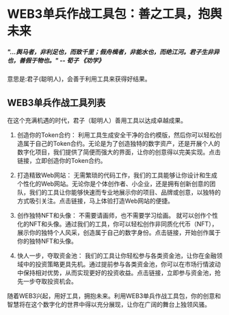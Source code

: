 # WEB3单兵作战工具包：善之工具，抱舆未来


##### "...舆马者，非利足也，而致千里；假舟楫者，非能水也，而绝江河。君子生非异也，善假于物也。"  -- 荀子 《劝学》

意思是:君子(聪明人)，会善于利用工具来获得好结果。

## WEB3单兵作战工具列表

在这个充满机遇的时代，君子（聪明人）善用工具以达成卓越成果。

1. 创造你的Token合约：
   利用工具生成安全干净的合约模版，然后你可以轻松创造属于自己的Token合约。无论是为了创造独特的数字资产，还是开展个人的数字化项目，我们提供了简便而强大的界面，让你的创意得以完美实现。点击链接，立即创造你的Token合约。

2. 打造精致Web网站：
   无需繁琐的代码工作，我们的工具能够让你设计和生成个性化的Web网站。无论你是个体创作者、小企业，还是拥有创新创意的团队，我们的工具让你能够快速而专业地展示你的项目、品牌或创意，以独特的方式吸引关注。点击链接，马上体验打造Web网站的便捷。

3. 创作独特NFT和头像：
   不需要请画师，也不需要学习绘画。 就可以创作个性化的NFT和头像。通过我们的工具，你可以轻松创作非同质化代币（NFT），展示你的独特个人风采，创造属于自己的数字身份。点击链接，开始创作属于你的独特NFT和头像。

4. 快人一步，夺取资金池：
   我们的工具让你轻松参与各类资金池，让你在金融领域中的投资策略更具先机。通过提前参与各类资金池，你可以在市场行情波动中保持相对优势，从而实现更好的投资收益。点击链接，立即参与资金池，抢先一步夺取投资机会。

随着WEB3兴起，用好工具，拥抱未来。利用WEB3单兵作战工具包，你的创意和智慧将在这个数字化的世界中得以充分展现，让你在广阔的舞台上独领风骚。






